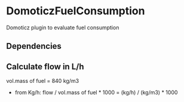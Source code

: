 # DomoticzFuelConsumption
 Domoticz plugin to evaluate fuel consumption

## Dependencies
 
## Calculate flow in L/h 
vol.mass of fuel = 840 kg/m3

- from Kg/h: flow / vol.mass of fuel * 1000 = (kg/h) / (kg/m3) * 1000 

